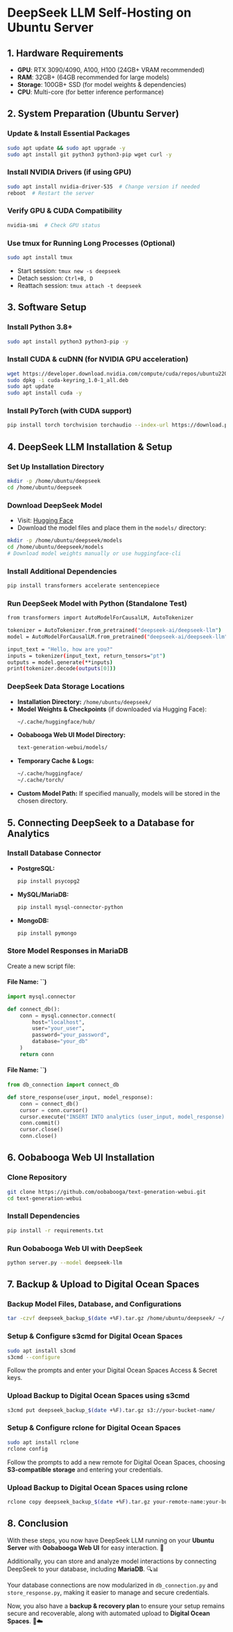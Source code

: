 # DeepSeek LLM Self-Hosting on Ubuntu Server

## 1. Hardware Requirements

- **GPU**: RTX 3090/4090, A100, H100 (24GB+ VRAM recommended)
- **RAM**: 32GB+ (64GB recommended for large models)
- **Storage**: 100GB+ SSD (for model weights & dependencies)
- **CPU**: Multi-core (for better inference performance)

## 2. System Preparation (Ubuntu Server)

### Update & Install Essential Packages

```bash
sudo apt update && sudo apt upgrade -y
sudo apt install git python3 python3-pip wget curl -y
```

### Install NVIDIA Drivers (if using GPU)

```bash
sudo apt install nvidia-driver-535  # Change version if needed
reboot  # Restart the server
```

### Verify GPU & CUDA Compatibility

```bash
nvidia-smi  # Check GPU status
```

### Use tmux for Running Long Processes (Optional)

```bash
sudo apt install tmux
```

- Start session: `tmux new -s deepseek`
- Detach session: `Ctrl+B, D`
- Reattach session: `tmux attach -t deepseek`

## 3. Software Setup

### Install Python 3.8+

```bash
sudo apt install python3 python3-pip -y
```

### Install CUDA & cuDNN (for NVIDIA GPU acceleration)

```bash
wget https://developer.download.nvidia.com/compute/cuda/repos/ubuntu2204/x86_64/cuda-keyring_1.0-1_all.deb
sudo dpkg -i cuda-keyring_1.0-1_all.deb
sudo apt update
sudo apt install cuda -y
```

### Install PyTorch (with CUDA support)

```bash
pip install torch torchvision torchaudio --index-url https://download.pytorch.org/whl/cu118
```

## 4. DeepSeek LLM Installation & Setup

### Set Up Installation Directory

```bash
mkdir -p /home/ubuntu/deepseek
cd /home/ubuntu/deepseek
```

### Download DeepSeek Model

- Visit: [Hugging Face](https://huggingface.co/deepseek-ai)
- Download the model files and place them in the `models/` directory:

```bash
mkdir -p /home/ubuntu/deepseek/models
cd /home/ubuntu/deepseek/models
# Download model weights manually or use huggingface-cli
```

### Install Additional Dependencies

```bash
pip install transformers accelerate sentencepiece
```

### Run DeepSeek Model with Python (Standalone Test)

```bash
from transformers import AutoModelForCausalLM, AutoTokenizer

tokenizer = AutoTokenizer.from_pretrained("deepseek-ai/deepseek-llm")
model = AutoModelForCausalLM.from_pretrained("deepseek-ai/deepseek-llm")

input_text = "Hello, how are you?"
inputs = tokenizer(input_text, return_tensors="pt")
outputs = model.generate(**inputs)
print(tokenizer.decode(outputs[0]))
```

### DeepSeek Data Storage Locations

- **Installation Directory:** `/home/ubuntu/deepseek/`
- **Model Weights & Checkpoints** (if downloaded via Hugging Face):
  ```bash
  ~/.cache/huggingface/hub/
  ```
- **Oobabooga Web UI Model Directory:**
  ```bash
  text-generation-webui/models/
  ```
- **Temporary Cache & Logs:**
  ```bash
  ~/.cache/huggingface/
  ~/.cache/torch/
  ```
- **Custom Model Path:** If specified manually, models will be stored in the chosen directory.

## 5. Connecting DeepSeek to a Database for Analytics

### Install Database Connector

- **PostgreSQL:**
  ```bash
  pip install psycopg2
  ```
- **MySQL/MariaDB:**
  ```bash
  pip install mysql-connector-python
  ```
- **MongoDB:**
  ```bash
  pip install pymongo
  ```

### Store Model Responses in MariaDB

Create a new script file:

#### **File Name: ****\`\`****)**

```python
import mysql.connector

def connect_db():
    conn = mysql.connector.connect(
        host="localhost",
        user="your_user",
        password="your_password",
        database="your_db"
    )
    return conn
```

#### **File Name: ****\`\`****)**

```python
from db_connection import connect_db

def store_response(user_input, model_response):
    conn = connect_db()
    cursor = conn.cursor()
    cursor.execute("INSERT INTO analytics (user_input, model_response) VALUES (%s, %s)", (user_input, model_response))
    conn.commit()
    cursor.close()
    conn.close()
```

## 6. Oobabooga Web UI Installation

### Clone Repository

```bash
git clone https://github.com/oobabooga/text-generation-webui.git
cd text-generation-webui
```

### Install Dependencies

```bash
pip install -r requirements.txt
```

### Run Oobabooga Web UI with DeepSeek

```bash
python server.py --model deepseek-llm
```

## 7. Backup & Upload to Digital Ocean Spaces

### Backup Model Files, Database, and Configurations

```bash
tar -czvf deepseek_backup_$(date +%F).tar.gz /home/ubuntu/deepseek/ ~/.cache/huggingface/hub/ text-generation-webui/models/ ~/deepseek_db_backup.sql
```

### Setup & Configure s3cmd for Digital Ocean Spaces

```bash
sudo apt install s3cmd
s3cmd --configure
```

Follow the prompts and enter your Digital Ocean Spaces Access & Secret keys.

### Upload Backup to Digital Ocean Spaces using s3cmd

```bash
s3cmd put deepseek_backup_$(date +%F).tar.gz s3://your-bucket-name/
```

### Setup & Configure rclone for Digital Ocean Spaces

```bash
sudo apt install rclone
rclone config
```

Follow the prompts to add a new remote for Digital Ocean Spaces, choosing **S3-compatible storage** and entering your credentials.

### Upload Backup to Digital Ocean Spaces using rclone

```bash
rclone copy deepseek_backup_$(date +%F).tar.gz your-remote-name:your-bucket-name
```

## 8. Conclusion

With these steps, you now have DeepSeek LLM running on your **Ubuntu Server** with **Oobabooga Web UI** for easy interaction. 🚀

Additionally, you can store and analyze model interactions by connecting DeepSeek to your database, including **MariaDB**. 🔍📊

Your database connections are now modularized in `db_connection.py` and `store_response.py`, making it easier to manage and secure credentials.

Now, you also have a **backup & recovery plan** to ensure your setup remains secure and recoverable, along with automated upload to **Digital Ocean Spaces**. 🔄☁️

